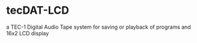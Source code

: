 # tecDAT-LCD
a  TEC-1 Digital Audio Tape system for saving or playback of programs and 16x2 LCD display 
